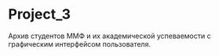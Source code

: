 # Project_3
Архив студентов ММФ и их академической успеваемости с графическим интерфейсом пользователя.

